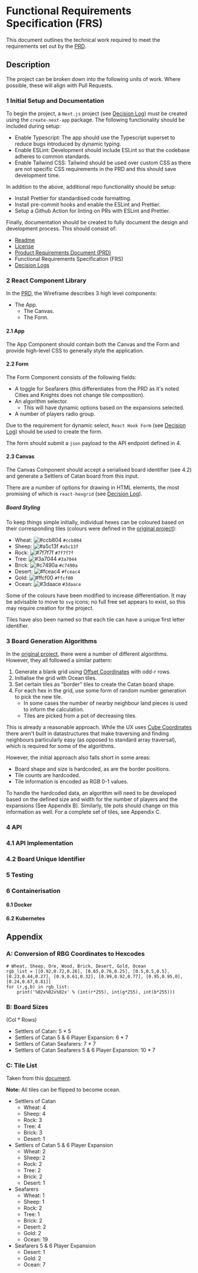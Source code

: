 # Functional Requirements Specification (FRS)

This document outlines the technical work required to meet the requirements set out by the
[PRD](product_requirements_document.md).

## Description

The project can be broken down into the following units of work. Where possible, these will align with Pull Requests.

### 1 Initial Setup and Documentation

To begin the project, a `Next.js` project (see [Decision Log](decision_logs/decision_log_js_framework.md)) must be
created using the `create-next-app` package. The following functionality should be included during setup:

- Enable Typescript: The app should use the Typescript superset to reduce bugs introduced by dynamic typing.
- Enable ESLint: Development should include ESLint so that the codebase adheres to common standards.
- Enable Tailwind CSS: Tailwind should be used over custom CSS as there are not specific CSS requirements in the PRD
  and this should save development time.

In addition to the above, additional repo functionality should be setup:

- Install Prettier for standardised code formatting.
- Install pre-commit hooks and enable the ESLint and Prettier.
- Setup a Github Action for linting on PRs with ESLint and Prettier.

Finally, documentation should be created to fully document the design and development process. This should consist of:

- [Readme](/README.md)
- [License](/LICENSE)
- [Product Requirements Document (PRD)](product_requirements_document.md)
- Functional Requirements Specification (FRS)
- [Decision Logs](decision_logs)

### 2 React Component Library

In the [PRD](product_requirements_document.md), the Wireframe describes 3 high level components:

- The App.
  - The Canvas.
  - The Form.

#### 2.1 App

The App Component should contain both the Canvas and the Form and provide high-level CSS to generally style the
application.

#### 2.2 Form

The Form Component consists of the following fields:

- A toggle for Seafarers (this differentiates from the PRD as it's noted Cities and Knights does not change
  tile composition).
- An algorithm selector.
  - This will have dynamic options based on the expansions selected.
- A number of players radio group.

Due to the requirement for dynamic select, `React Hook Form` (see [Decision Log](decision_logs/decision_log_form_library.md))
should be used to create the form.

The form should submit a `json` payload to the API endpoint defined in 4.

#### 2.3 Canvas

The Canvas Component should accept a serialised board identifier (see 4.2) and generate a Settlers of Catan board from
this input.

There are a number of options for drawing in HTML elements, the most promising of which is `react-hexgrid`
(see [Decision Log](decision_logs/decision_log_hexagon_grid_library.md)).

##### Board Styling

To keep things simple initially, individual hexes can be coloured based on their corresponding tiles
(colours were defined in the [original project](https://github.com/stuart-bradley/Catan-Randomiser/blob/master/CatanBackend.py)):

- Wheat: ![#ccb804](https://placehold.co/15x15/ccb804/ccb804.png) `#ccb804`
- Sheep: ![#a5c13f](https://placehold.co/15x15/a5c13f/a5c13f.png) `#a5c13f`
- Rock: ![#7f7f7f](https://placehold.co/15x15/7f7f7f/7f7f7f.png) `#7f7f7f`
- Tree: ![#3a7044](https://placehold.co/15x15/3a7044/3a7044.png) `#3a7044`
- Brick: ![#c7490a](https://placehold.co/15x15/c7490a/c7490a.png) `#c7490a`
- Desert: ![#fceac4](https://placehold.co/15x15/fceac4/fceac4.png) `#fceac4`
- Gold: ![#ffcf00](https://placehold.co/15x15/ffcf00/ffcf00.png) `#ffcf00`
- Ocean: ![#3daace](https://placehold.co/15x15/3daace/3daace.png) `#3daace`

Some of the colours have been modified to increase differentiation. It may be advisable to move to `svg` icons;
no full free set appears to exist, so this may require creation for the project.

Tiles have also been named so that each tile can have a unique first letter identifier.

### 3 Board Generation Algorithms

In the [original project](https://github.com/stuart-bradley/Catan-Randomiser/blob/master/CatanBackend.py), there were a
number of different algorithms. However, they all followed a similar pattern:

1. Generate a blank grid using [Offset Coordinates](https://www.redblobgames.com/grids/hexagons/#coordinates-offset)
   with odd-r rows.
2. Initialise the grid with Ocean tiles.
3. Set certain tiles as "border" tiles to create the Catan board shape.
4. For each hex in the grid, use some form of random number generation to pick the new tile.
   - In some cases the number of nearby neighbour land pieces is used to inform the calculation.
   - Tiles are picked from a pot of decreasing tiles.

This is already a reasonable approach. While the UX uses [Cube Coordinates](https://www.redblobgames.com/grids/hexagons/#coordinates-cube)
there aren't built in datastructures that make traversing and finding neighbours particularly easy (as opposed to
standard array traversal), which is required for some of the algorithms.

However, the initial approach also falls short in some areas:

- Board shape and size is hardcoded, as are the border positions.
- Tile counts are hardcoded.
- Tile information is encoded as RGB 0-1 values.

To handle the hardcoded data, an algorithm will need to be developed based on the defined size and width for the number
of players and the expansions (See Appendix B). Similarly, tile pots should change on this information as well. For a complete set of
tiles, see Appendix C.

### 4 API

### 4.1 API Implementation

### 4.2 Board Unique Identifier

### 5 Testing

### 6 Containerisation

#### 6.1 Docker

#### 6.2 Kubernetes

## Appendix

### A: Conversion of RBG Coordinates to Hexcodes

```python3
# Wheat, Sheep, Ore, Wood, Brick, Desert, Gold, Ocean
rgb_list = [[0.92,0.72,0.26], [0.65,0.76,0.25], [0.5,0.5,0.5], [0.23,0.44,0.27], [0.9,0.61,0.32], [0.99,0.92,0.77], [0.95,0.95,0], [0.24,0.67,0.81]]
for (r,g,b) in rgb_list:
    print('%02x%02x%02x' % (int(r*255), int(g*255), int(b*255)))
```

### B: Board Sizes

(Col \* Rows)

- Settlers of Catan: 5 \* 5
- Settlers of Catan 5 & 6 Player Expansion: 6 \* 7
- Settlers of Catan Seafarers: 7 \* 7
- Settlers of Catan Seafarers 5 & 6 Player Expansion: 10 \* 7

### C: Tile List

Taken from this [document](https://idoc.pub/documents/catan-components-list-wl1pddpzx1lj).

**Note:** All tiles can be flipped to become ocean.

- Settlers of Catan
  - Wheat: 4
  - Sheep: 4
  - Rock: 3
  - Tree: 4
  - Brick: 3
  - Desert: 1
- Settlers of Catan 5 & 6 Player Expansion
  - Wheat: 2
  - Sheep: 2
  - Rock: 2
  - Tree: 2
  - Brick: 2
  - Desert: 1
- Seafarers
  - Wheat: 1
  - Sheep: 1
  - Rock: 2
  - Tree: 1
  - Brick: 2
  - Desert: 2
  - Gold: 2
  - Ocean: 19
- Seafarers 5 & 6 Player Expansion
  - Desert: 1
  - Gold: 2
  - Ocean: 7
